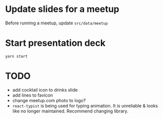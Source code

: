 # Update slides for a meetup
Before running a meetup, update `src/data/meetup` 

# Start presentation deck
`yarn start`

# TODO
- add cocktail icon to drinks slide
- add lines to favicon
- change meetup.com photo to logo?
- `react-typist` is being used for typing animation. It is unreliable & looks like no longer maintained. Recommend changing library.